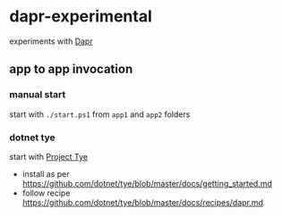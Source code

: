 # dapr-experimental

experiments with [Dapr](https://dapr.io)

## app to app invocation

### manual start

start with `./start.ps1` from `app1` and `app2` folders

### dotnet tye

start with [Project Tye](https://github.com/dotnet/tye)

- install as per https://github.com/dotnet/tye/blob/master/docs/getting_started.md
- follow recipe https://github.com/dotnet/tye/blob/master/docs/recipes/dapr.md

